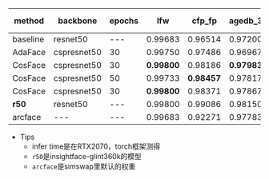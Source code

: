 

| method   | backbone    | epochs | lfw         | cfp_fp      | agedb_30    | calfw       | cplfw       | vgg2_fp     | infer time(ms) |
|----------|-------------|--------|-------------|-------------|-------------|-------------|-------------|-------------|----------------|
| baseline | resnet50    | ---    | 0.99683     | 0.96514     | 0.97200     | 0.95583     | 0.91133     | 0.94860     | 13.20ms        |
| AdaFace  | cspresnet50 | 30     | 0.99750     | 0.97486     | 0.96967     | 0.95500     | 0.92517     | 0.94520     | 8.14ms         |
| CosFace  | cspresnet50 | 30     | **0.99800** | 0.98186     | **0.97983** | **0.96017** | **0.94017** | **0.95150** | 8.14ms         |
| CosFace  | cspresnet50 | 50     | 0.99733     | **0.98457** | 0.97817     | 0.95783     | 0.93967     | 0.94920     | 8.14ms         |
| CosFace  | cspresnet50 | 30     | **0.99800** | 0.98371     | 0.97867     | 0.95967     | 0.93650     | 0.94900     | 8.14ms         |
| **r50**  | resnet50    | ---    | 0.99800     | 0.99086     | 0.98150     | 0.96000     | 0.94417     | 0.96060     | ---            |
| arcface  | ---         | ---    | 0.99683     | 0.92271     | 0.97783     | 0.95817     | 0.87967     | 0.92260     | ---            |


- Tips
  * infer time是在RTX2070，torch框架测得
  * `r50`是insightface-glint360k的模型
  * `arcface`是simswap里默认的权重
